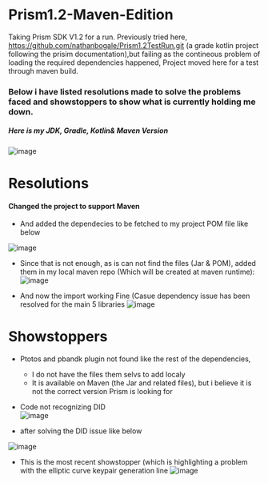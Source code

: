 # Prism1.2-Maven-Edition
Taking Prism SDK V1.2 for a run.
Previously tried here, https://github.com/nathanbogale/Prism1.2TestRun.git (a grade kotlin project following the prisim documentation),but failing as the contineous problem of loading the required dependencies happened, Project moved here for a test through maven build. 

### Below i have listed resolutions made to solve the problems faced and showstoppers to show what is currently holding me down.
##### Here is my JDK, Gradle, Kotlin& Maven Version
![image](https://user-images.githubusercontent.com/13464651/139879930-39dcc2e6-5f12-4708-b8ac-56b3ebfbd015.png)


# Resolutions


#### Changed the project to support Maven 
- And added the dependecies to be fetched to my project POM file like below

![image](https://user-images.githubusercontent.com/13464651/139877691-421da7a7-f032-44d3-a1e3-68e11932760a.png)



- Since that is not enough, as is can not find the files (Jar & POM), added them in my local maven repo 
(Which will be created at maven runtime):
![image](https://user-images.githubusercontent.com/13464651/139877941-30789607-41ae-442c-a3ec-ef431ae77940.png)



- And now the import working Fine (Casue dependency issue has been resolved for the main 5 libraries
![image](https://user-images.githubusercontent.com/13464651/139874725-8b26d901-438b-4b25-986c-7d3cb9e300e7.png)




# Showstoppers
- Ptotos and pbandk plugin not found like the rest of the dependencies, 
   - I do not have the files them selvs to add localy
   - It is available on Maven (the Jar and related files), but i believe it is not the correct version Prism is looking for


- Code not recognizing DID  
 ![image](https://user-images.githubusercontent.com/13464651/139874478-dac9d857-7145-454f-b820-64799a78b8a1.png)
  

- after solving the DID issue like below


 ![image](https://user-images.githubusercontent.com/13464651/139874590-30316009-ad11-44b3-80a6-c2e876a76fff.png)


- This is the most recent showstopper (which is highlighting a problem with the elliptic curve keypair generation line
![image](https://user-images.githubusercontent.com/13464651/139874948-8259a076-8633-4da1-9d4c-3b5d8268dce8.png)

